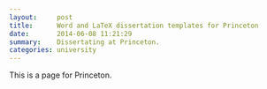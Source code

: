 ```yaml
---
layout:     post
title:      Word and LaTeX dissertation templates for Princeton
date:       2014-06-08 11:21:29
summary:    Dissertating at Princeton.
categories: university
---
```


This is a page for Princeton.
